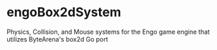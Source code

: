 # engoBox2dSystem
Physics, Collision, and Mouse systems for the Engo game engine that utilizes ByteArena's box2d Go port
